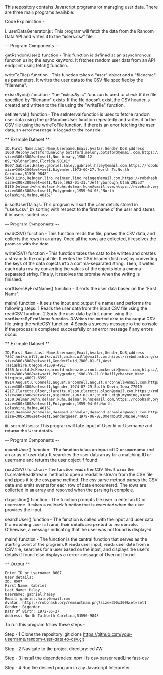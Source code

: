 This repository contains Javascript programs for managing user data. There are three main programs available:

Code Explaination - 

i. userDataGenerator.js : 
 This program will fetch the data from the Random Data API and writes it to the   "users.csv" file.

-- Program Components --

getRandomUser() function - This function is defined as an asynchronous function using the async keyword. It fetches random user data from an API endpoint using fetch() function.

writeToFile() function - This function takes a "user" object and a "filename" as parameters. It writes the user data to the CSV file specified by the "filename".

existsSync() function - The "existsSync" function is used to check if the file specified by "filename" exists. If the file doesn't exist, the CSV header is created and written to the file using the "writeFile" function.

setInterval() function - The setInterval function is used to fetche random user data using the getRandomUser function repeatedly and writes it to the CSV file using the writeToFile function. If there is an error fetching the user data, an error message is logged to the console.

** Example Dataset **

```
ID,First Name,Last Name,Username,Email,Avatar,Gender,DoB,Address
1060,Melony,Botsford,melony.botsford,melony.botsford@email.com,https://robohash.org/etautrepudiandae.png?size=300x300&set=set1,Non-binary,1980-12-09,"Goldnerland,Florida,90101"
8607,Gabriel,Haley,gabriel.haley,gabriel.haley@email.com,https://robohash.org/remsuntnam.png?size=300x300&set=set1,Bigender,1972-06-27,"North Ta,North Carolina,51596-9848"
5443,Lino,Reinger,lino.reinger,lino.reinger@email.com,https://robohash.org/sequivoluptasveritatis.png?size=300x300&set=set1,Male,1962-01-31,"Jeffryborough,Utah,29553"
5150,Delmar,Kuhn,delmar.kuhn,delmar.kuhn@email.com,https://robohash.org/utvitaenisi.png?size=300x300&set=set1,Polygender,1959-04-03,"North Lolashire,Maine,40162"
```


ii. sortUserData.js:
This program will sort the User details stored in "users.csv" by sorting with respect to the first name of the user and stores it in users-sorted.csv.

-- Program Components -- 

readCSV() function - This function reads the file, parses the CSV data, and collects the rows in an array. Once all the rows are collected, it resolves the promise with the data.

writeCSV() function - This function takes the data to be written and creates a stream to the output file. It writes the CSV header (first row) by converting the keys of the data objects into a comma-separated string. Then, it writes each data row by converting the values of the objects into a comma-separated string. Finally, it resolves the promise when the writing is finished.

sortUsersByFirstName() function - It sorts the user data based on the "First Name".

main() function - It sets the input and output file names and performs the following steps:
1.Reads the user data from the input CSV file using the readCSV function.
2.Sorts the user data by first name using the sortUsersByFirstName function.
3.Writes the sorted data to the output CSV file using the writeCSV function.
4.Sends a success message to the console if the process is completed successfully or an error message if any errors occur.

** Example Dataset **
```
ID,First Name,Last Name,Username,Email,Avatar,Gender,DoB,Address
7867,Anika,Will,anika.will,anika.will@email.com,https://robohash.org/corporisinomnis.png?size=300x300&set=set1,Genderfluid,2000-01-01,West Tasiashire,Oregon,41509-4912
4155,Arnold,McKenzie,arnold.mckenzie,arnold.mckenzie@email.com,https://robohash.org/quirepellataperiam.png?size=300x300&set=set1,Polygender,1986-03-21,O'Reillychester,West Virginia,48091-6399
8914,August,O'Connell,august.o'connell,august.o'connell@email.com,https://robohash.org/iustonihilenim.png?size=300x300&set=set1,Agender,1974-07-29,South Devin,Iowa,77019
4217,Claretta,Olson,claretta.olson,claretta.olson@email.com,https://robohash.org/autquaeab.png?size=300x300&set=set1,Bigender,1963-02-07,South Leigh,Wyoming,83866
5150,Delmar,Kuhn,delmar.kuhn,delmar.kuhn@email.com,https://robohash.org/utvitaenisi.png?size=300x300&set=set1,Polygender,1959-04-03,North Lolashire,Maine,40162
9282,Desmond,Schmeler,desmond.schmeler,desmond.schmeler@email.com,https://robohash.org/maximeideveniet.png?size=300x300&set=set1,Genderqueer,1979-06-28,Omermouth,Maine,44602
```

iii. searchUser.js:
This program will take input of User Id or Username and returns the User details. 

-- Program Components --

searchUser() function - The function takes an input of ID or username and an array of user data. It searches the user data array for a matching ID or username and returns the user object if found.

readCSV() function - The function reads the CSV file. It uses the fs.createReadStream method to open a readable stream from the CSV file and pipes it to the csv.parse method. The csv.parse method parses the CSV data and emits events for each row of data encountered. The rows are collected in an array and resolved when the parsing is complete.

rl.question() function - The function prompts the user to enter an ID or username. It takes a callback function that is executed when the user provides the input.

searchUser() function -  The function is called with the input and user data. If a matching user is found, their details are printed to the console. Otherwise, a message indicating that the user was not found is displayed.

main() function - The function is the central function that serves as the starting point of the program. It reads user input, reads user data from a CSV file, searches for a user based on the input, and displays the user's details if found else displays an error message of User not found.



** Output ** 

```
Enter ID or Username: 8607
User details:
ID: 8607
First Name: Gabriel
Last Name: Haley
Username: gabriel.haley
Email: gabriel.haley@email.com
Avatar: https://robohash.org/remsuntnam.png?size=300x300&set=set1
Gender: Bigender
Datr Of Birth: 1972-06-27
Address: North Ta,North Carolina,51596-9848
```

To run this program follow these steps - 

Step - 1
Clone the repository: git clone https://github.com/your-username/random-user-data-to-csv.git

Step - 2 
Navigate to the project directory: cd AW

Step - 3
Install the dependencies: 
npm i fs csv-parser readLine fast-csv

Step - 4
Run the desired program in any Javascript Interpreter